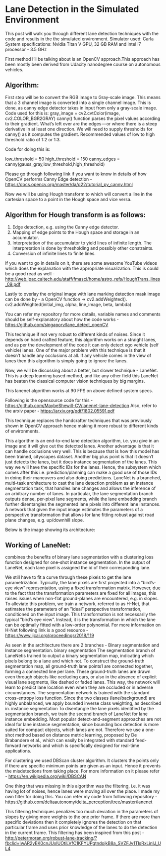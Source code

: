 # Lane Detection in the Simulated Environment

This post will walk you through different lane detection techniques with the code and results in the the simulated environment. 
Simulator used: Carla
System specifications: 
Nvidia Titan V GPU, 32 GB RAM and intel i7 processor - 3.5 GHz 

First method I’ll be talking about is an OpenCV approach.This approach has been mostly been derived from Udacity nanodegree course on autonomous vehicles. 

## Algorithm:

First step will be to convert the RGB image to Gray-scale image. This means that a 3 channel image is converted into a single channel image. 
This is done, as canny edge detector takes in input from only a gray-scale image. Code used for this is: 
gray_image = cv2.cvtColor(image, cv2.COLOR_BGR2GRAY)
canny() function parses the pixel values according to their gradient. What’s left over are the edges — or where there is a steep derivative in at least one direction. We will need to supply thresholds for canny() as it computes the gradient. Recommended values of low to high threshold ratio of 1:2 or 1:3.

Code for doing this is:

low_threshold = 50
high_threshold = 150
canny_edges = canny(gauss_gray,low_threshold,high_threshold)

Please go through following link if you want to know in details of how OpenCV performs Canny Edge detection - https://docs.opencv.org/master/da/d22/tutorial_py_canny.html

Now we will be using Hough transform to which will convert a line in the cartesian space to a point in the Hough space and vice versa. 



## Algorithm for Hough transform is as follows:

1. Edge detection, e.g. using the Canny edge detector. 
2. Mapping of edge points to the Hough space and storage in an accumulator. 
3. Interpretation of the accumulator to yield lines of infinite length. The interpretation is done by thresholding and possibly other constraints. 
4. Conversion of infinite lines to finite lines.

If you want to go in details on it, there are some awesome YouTube videos which does the explanation with the appropriate visualization. This is could be a good read as well - http://web.ipac.caltech.edu/staff/fmasci/home/astro_refs/HoughTrans_lines_09.pdf

Lastly to overlay the original image with lane marking detection mask image can be done by - a OpenCV function → cv2.addWeighted().
cv2.addWeighted(initial_img, alpha, line_image, beta, lambda)

You can refer my repository for more details, variable names and comments should be self-explanatory about how the code works - https://github.com/singaporv/lane_detect_openCV

This technique if not very robust to different kinds of noises. Since it depends on hand crafted feature, this algorithm works on a straight lanes, and as per the development of the code it can only detect ego vehicle (self vehicle) lanes. 
One of the major problem with this technique is that it doesn’t handle any occlusions at all. If any vehicle comes in the view of lanes then this algorithm is simply going to ignore the lanes.

Now, we will be discussing about a better, but slower technique - LaneNet. 
This is a deep learning based method, and like any other field this LaneNet has beaten the classical computer vision techniques by big margins.

This lanenet algorithm works at 90 FPS on above defined system specs. 

Following is the opensource code for this - https://github.com/MaybeShewill-CV/lanenet-lane-detection 
Also, refer to the arxiv paper - https://arxiv.org/pdf/1802.05591.pdf

This technique replaces the handcrafter techniques that was previously shown in OpenCV approach hence making it more robust to different kinds of environments. 

This algorithm is an end-to-end lane detection algorithm, i.e. you give in an image and it will give out the detected lanes. 
Another advantage is that it can handle occlusions very well. This is because that is how this model has been trained, cityscapes dataset. 
Another big plus point is that it doesn’t just detects the lanes, but it does instance segmentation of the lanes. This way we will have the specific IDs for the lanes. Hence, the subsystem which comes after this i.e. prediction/planning can make a good use of those IDs in doing their maneuvers and also doing predictions. 
 LaneNet is a branched, multi-task architecture to cast the lane detection problem as an instance segmentation task, that handles lane changes and allows the inference of an arbitrary number of lanes. In particular, the lane segmentation branch outputs dense, per-pixel lane segments, while the lane embedding branch further disentangles the segmented lane pixels into different lane instances. A network that given the input image estimates the parameters of a perspective transformation that allows for lane fitting robust against road plane changes, e.g. up/downhill slope.

Below is the image showing its architecture:

## Working of LaneNet:
combines the benefits of binary lane segmentation with a clustering loss function designed for one-shot instance segmentation. In the output of LaneNet, each lane pixel is assigned the id of their corresponding lane.

We still have to fit a curve through these pixels to get the lane parametrization. Typically, the lane pixels are first projected into a ”bird’s-eye view” representation, using a fixed transformation matrix. However, due to the fact that the transformation parameters are fixed for all images, this raises issues when non-flat ground-planes are encountered, e.g. in slopes. To alleviate this problem, we train a network, referred to as H-Net, that estimates the parameters of an ”ideal” perspective transformation, conditioned on the input image. This transformation is not necessarily the typical ”bird’s eye view”. Instead, it is the transformation in which the lane can be optimally fitted with a low-order polynomial.
For more information on H-Net following link is a good resource - https://www.ijcai.org/proceedings/2018/119

As seen in the architecture there are 2 branches - Binary segmentation and Instance segmentation. 
binary segmentation The segmentation branch of LaneNetis trained to output a binary segmentation map, indicating which pixels belong to a lane and which not. To construct the ground-truth segmentation map, all ground-truth lane points1 are connected together, forming a connected line per lane. These ground-truth lanes are drawn even through objects like occluding cars, or also in the absence of explicit visual lane segments, like dashed or faded lanes. This way, the network will learn to predict lane location even when they are occluded or in adverse circumstances. The segmentation network is trained with the standard cross-entropy loss function. Since the two classes (lane/background) are highly unbalanced, we apply bounded inverse class weighting, as described in. instance segmentation To disentangle the lane pixels identified by the segmentation branch, we train the second branch of LaneNet for lane instance embedding. Most popular detect-and-segment approaches are not ideal for lane instance segmentation, since bounding box detection is more suited for compact objects, which lanes are not. Therefore we use a one-shot method based on distance metric learning, proposed by De Brabandere et al., which can easily be integrated with standard feed-forward networks and which is specifically designed for real-time applications.

For clustering we used DBScan cluster algorithm. It clusters the points only if there are specific minimum points are given as an input. Hence it prevents the misdetections from taking place. For more information on it please refer - https://en.wikipedia.org/wiki/DBSCAN

One thing that was missing in this algorithm was the filtering, i.e. it was having lot of noises, hence lanes were moving all over the place. I made my own filter for doing this. 
You can refer my code from following repository - https://github.com/deltaautonomy/delta_perception/tree/master/lanenet


This filtering techniques penalizes too much deviation in the parameters of slopes by giving more weights to the one prior frame. If there are more than specific deviations then it completely ignores the detection on that particular frame and uses prior knowledge of the lanes to do the detection in the current frame. This filtering has been inspired from this post - http://petermoran.org/robust-lane-tracking/?fbclid=IwAR2yEK0cnJUxIUOtiLVfC1KFYUPgtndojkB8a_SVZFJy1TlsRxLinIJ_UL4 

